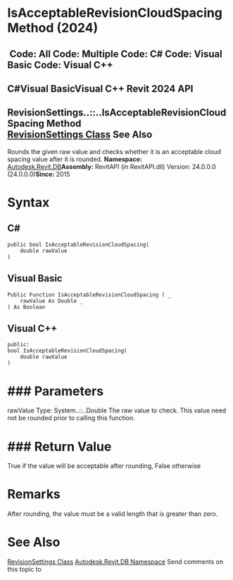 # IsAcceptableRevisionCloudSpacing Method (2024)

﻿
 Code: All Code: Multiple Code: C# Code: Visual Basic Code: Visual C++   
---  
C#Visual BasicVisual C++
Revit 2024 API  
---  
RevisionSettings..::..IsAcceptableRevisionCloudSpacing Method   
[RevisionSettings Class](599f75fc-d2b6-63b3-7295-0c314415b638.md "RevisionSettings Class") See Also  
---  
Rounds the given raw value and checks whether it is an acceptable cloud spacing value after it is rounded. 
**Namespace:** [Autodesk.Revit.DB](87546ba7-461b-c646-cbb1-2cb8f5bff8b2.md "Autodesk.Revit.DB Namespace")**Assembly:** RevitAPI (in RevitAPI.dll) Version: 24.0.0.0 (24.0.0.0)**Since:** 2015 
# Syntax
C#  
---  
```text
public bool IsAcceptableRevisionCloudSpacing(
	double rawValue
)
```
  
Visual Basic  
---  
```text
Public Function IsAcceptableRevisionCloudSpacing ( _
	rawValue As Double _
) As Boolean
```
  
Visual C++  
---  
```text
public:
bool IsAcceptableRevisionCloudSpacing(
	double rawValue
)
```
  
# ### Parameters
rawValue
    Type: System..::..Double The raw value to check. This value need not be rounded prior to calling this function. 
# ### Return Value
True if the value will be acceptable after rounding, False otherwise 
# Remarks
After rounding, the value must be a valid length that is greater than zero. 
# See Also
[RevisionSettings Class](599f75fc-d2b6-63b3-7295-0c314415b638.md "RevisionSettings Class")
[Autodesk.Revit.DB Namespace](87546ba7-461b-c646-cbb1-2cb8f5bff8b2.md "Autodesk.Revit.DB Namespace")
Send comments on this topic to 